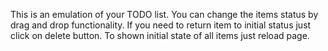 This is an emulation of your TODO list. You can change the items status by drag and drop functionality. 
If you need to return item to initial status just click on delete button. 
To shown initial state of all items just reload page.
